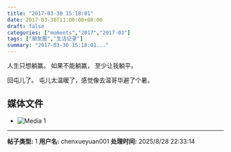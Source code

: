 ```yaml
---
title: "2017-03-30 15:18:01"
date: 2017-03-30T11:00:00+08:00
draft: false
categories: ["moments","2017","2017-03"]
tags: ["朋友圈","生活记录"]
summary: "2017-03-30 15:18:01..."
---
```


人生只想躺赢。
如果不能躺赢，
至少让我躺平。

回屯儿了。
屯儿太温暖了，感觉像去温哥华避了个暑。

## 媒体文件

- ![Media 1](/Moments/photos/2017-03-30/201703301518010.jpg)

---

**帖子类型:** 1
**用户名:** chenxueyuan001
**处理时间:** 2025/8/28 22:33:14